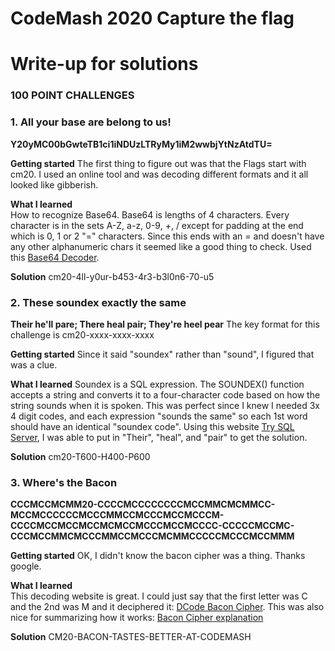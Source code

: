 # CodeMash 2020 Capture the flag
# Write-up for solutions

### 100 POINT CHALLENGES

### 1. All your base are belong to us! 
**Y20yMC00bGwteTB1ci1iNDUzLTRyMy1iM2wwbjYtNzAtdTU=**

**Getting started** 
The first thing to figure out was that the Flags start with cm20. I used an online tool and was decoding different formats and it all looked like gibberish. 

**What I learned**  
How to recognize Base64. Base64 is lengths of 4 characters. Every character is in the sets A-Z, a-z, 0-9, +, / except for padding at the end which is 0, 1 or 2 "=" characters. Since this ends with an = and doesn't have any other alphanumeric chars it seemed like a good thing to check. Used this [Base64 Decoder](https://www.base64decode.org/).

**Solution** 
cm20-4ll-y0ur-b453-4r3-b3l0n6-70-u5

### 2. These soundex exactly the same
**Their he'll pare; There heal pair; They're heel pear**
The key format for this challenge is cm20-xxxx-xxxx-xxxx

**Getting started** 
Since it said "soundex" rather than "sound", I figured that was a clue.

**What I learned**
Soundex is a SQL expression. The SOUNDEX() function accepts a string and converts it to a four-character code based on how the string sounds when it is spoken. This was perfect since I knew I needed 3x 4 digit codes, and each expression "sounds the same" so each 1st word should have an identical "soundex code". Using this website [Try SQL Server](https://www.w3schools.com/sql/trysqlserver.asp?filename=trysql_func_sqlserver_soundex), I was able to put in "Their", "heal", and "pair" to get the solution.

**Solution** 
cm20-T600-H400-P600

### 3. Where's the Bacon
**CCCMCCMCMM20-CCCCMCCCCCCCCMCCMMCMCMMCC-MCCMCCCCCCMCCCMMCCMCCCMCCMCCCM-CCCCMCCMCCMCCMCMCCMCCCMCCMCCCC-CCCCCMCCMC-CCCMCCMMCMCCCMMCCMCCCMCMMCCCCCMCCCMCCMMM**

**Getting started** 
OK, I didn't know the bacon cipher was a thing. Thanks google.

**What I learned**  
This decoding website is great. I could just say that the first letter was C and the 2nd was M and it deciphered it: [DCode Bacon Cipher](https://www.dcode.fr/bacon-cipher). This was also nice for summarizing how it works: [Bacon Cipher explanation](https://github.com/mathiasbynens/bacon-cipher)

**Solution** 
CM20-BACON-TASTES-BETTER-AT-CODEMASH

